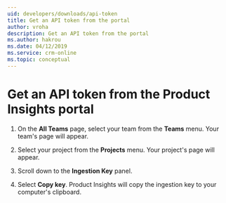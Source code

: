 ```yaml
---
uid: developers/downloads/api-token
title: Get an API token from the portal
author: vroha
description: Get an API token from the portal
ms.author: hakrou
ms.date: 04/12/2019
ms.service: crm-online
ms.topic: conceptual
---
```

# Get an API token from the Product Insights portal

1. On the **All Teams** page, select your team from the **Teams** menu. Your team's page will appear. 

2. Select your project from the **Projects** menu. Your project's page will appear.

3. Scroll down to the **Ingestion Key** panel.

4. Select **Copy key**. Product Insights will copy the ingestion key to your computer's clipboard.

